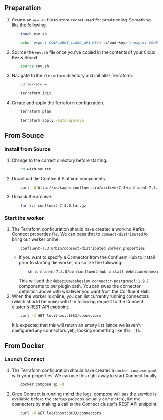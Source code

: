 ## Preparation
1. Create an `env.sh` file to store secret used for provisioning. Something like the following.
    ```bash
        touch env.sh
    ```
    ```bash
        echo "export CONFLUENT_CLOUD_API_KEY="<cloud-key>"\nexport CONFLUENT_CLOUD_API_SECRET="<cloud-secret>" > env.sh
    ```
1. Source the `env.sh` file once you've copied in the contents of your Cloud Key & Secret.
    ```bash
        source env.sh
    ```
1. Navigate to the `/terraform` directory and initialize Terraform. 
    ```bash
        cd terraform
    ```
    ```bash
        terraform init
    ```
1. Create and apply the Terraform configuration.
    ```bash
        terraform plan
    ```
    ```bash
        terraform apply -auto-approve
    ```    

## From Source

### Install from Source
1. Change to the correct directory before starting. 
    ```bash
        cd with-source
    ```
1. Download the Confluent Platform components. 
    ```bash
        curl -O http://packages.confluent.io/archive/7.3/confluent-7.3.0.tar.gz
    ```
1. Unpack the archive. 
    ```bash
        tar xzf confluent-7.3.0.tar.gz
    ```

### Start the worker
1. The Terraform configuration should have created a working Kafka Connect properties file. We can pass that to `connect-distributed` to bring our worker online. 
    ```bash
        confluent-7.3.0/bin/connect-distributed worker.properties
    ```
    * If you want to specify a Connector from the Confluent Hub to install prior to starting the worker, do so like the following:
        ```bash
            sh confluent-7.3.0/bin/confluent-hub install debezium/debezium-connector-postgresql:1.9.7 --no-prompt --component-dir plugins/
        ```
        This will add the `debezium/debezium-connector-postgresql:1.9.7` components to our plugin path. You can swap the connector definition above with whatever you want from the Confluent Hub.
1. When the worker is online, you can list currently running connectors (which should be none) with the following request to the Connect cluster's REST API endpoint.
    ```bash
        curl -X GET localhost:8083/connectors
    ```
    It is expected that this will return an empty list (since we haven't configured any connectors yet), looking something like this: `[]%`.

## From Docker

### Launch Connect
1. The Terraform configuration should have created a `docker-compose.yaml` with your properties. We can use this right away to start Connect locally. 
    ```bash
        docker compose up -d
    ```
1. Once Connect is running (mind the logs, compose will say the service is available before the startup process actually completes), list the connectors by making a call to the Connect cluster's REST API endpoint. 
    ```bash
        curl -X GET localhost:8083/connectors
    ```